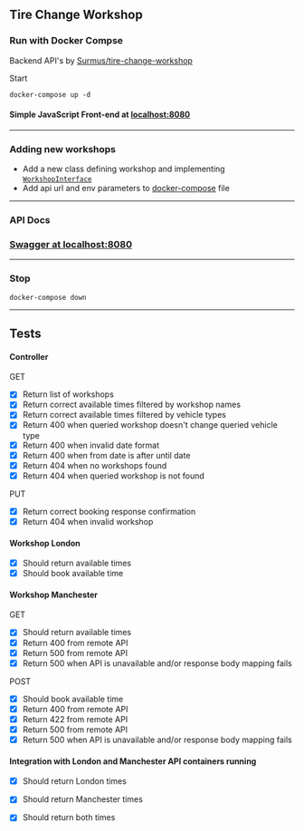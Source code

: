 ## Tire Change Workshop

### Run with Docker Compse

Backend API's by [Surmus/tire-change-workshop](https://github.com/Surmus/tire-change-workshop)

Start
```
docker-compose up -d
```

#### Simple JavaScript Front-end at [localhost:8080](http://localhost:8080)

---

### Adding new workshops

- Add a new class defining workshop and implementing [`WorkshopInterface`](src/main/java/com/karlaru/tcw/workshops/WorkshopInterface.java)
- Add api url and env parameters to [docker-compose](docker-compose.yaml) file

---

### API Docs

### [Swagger at localhost:8080](http://localhost:8080/swagger-ui.html)

---
### Stop
```
docker-compose down
```

---
## Tests

#### Controller

GET
- [X] Return list of workshops
- [X] Return correct available times filtered by workshop names
- [X] Return correct available times filtered by vehicle types
- [X] Return 400 when queried workshop doesn't change queried vehicle type
- [X] Return 400 when invalid date format
- [X] Return 400 when from date is after until date
- [X] Return 404 when no workshops found
- [X] Return 404 when queried workshop is not found

PUT
- [X] Return correct booking response confirmation
- [X] Return 404 when invalid workshop

#### Workshop London
- [X] Should return available times
- [X] Should book available time

#### Workshop Manchester
GET
- [X] Should return available times
- [X] Return 400 from remote API
- [X] Return 500 from remote API
- [X] Return 500 when API is unavailable and/or response body mapping fails

POST
- [X] Should book available time
- [X] Return 400 from remote API
- [X] Return 422 from remote API
- [X] Return 500 from remote API
- [X] Return 500 when API is unavailable and/or response body mapping fails

#### Integration with London and Manchester API containers running
- [X] Should return London times
- [X] Should return Manchester times
- [X] Should return both times

